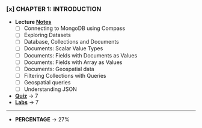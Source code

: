 ### [x] CHAPTER 1: INTRODUCTION
+ **Lecture [Notes](https://github.com/PragathiNS/online-courses/blob/master/MongoDB%20University/M001:MongoDB%20Basics/Chapter%201:%20Introduction/notes.md)**
  - [ ] Connecting to MongoDB using Compass
  - [ ] Exploring Datasets
  - [ ] Database, Collections and Documents
  - [ ] Documents: Scalar Value Types
  - [ ] Documents: Fields with Documents as Values
  - [ ] Documents: Fields with Array as Values
  - [ ] Documents: Geospatial data
  - [ ] Filtering Collections with Queries
  - [ ] Geospatial queries
  - [ ] Understanding JSON
+ **[Quiz]()** -> 7
+ **[Labs]()** -> 7
---
+ **PERCENTAGE** -> 27%
